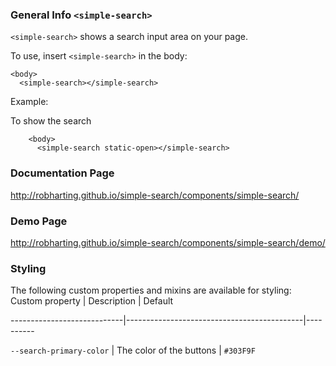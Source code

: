 ### General Info `<simple-search>`

`<simple-search>` shows a search input area on your page.

To use, insert `<simple-search>` in the body:

    <body>
      <simple-search></simple-search>

Example:

To show the search 
```
    <body>
      <simple-search static-open></simple-search>
``` 

### Documentation Page

http://robharting.github.io/simple-search/components/simple-search/

### Demo Page

http://robharting.github.io/simple-search/components/simple-search/demo/

### Styling
The following custom properties and mixins are available for styling:
Custom property | Description | Default

----------------------------|--------------------------------------------|----------

`--search-primary-color` | The color of the buttons | `#303F9F`